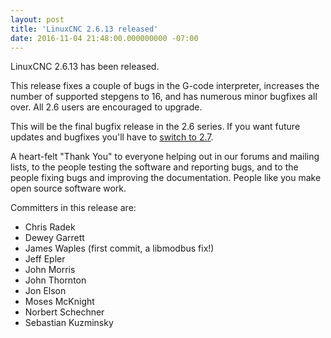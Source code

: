 ```yaml
---
layout: post
title: 'LinuxCNC 2.6.13 released'
date: 2016-11-04 21:48:00.000000000 -07:00
---
```

LinuxCNC 2.6.13 has been released.

This release fixes a couple of bugs in the G-code interpreter, increases
the number of supported stepgens to 16, and has numerous minor bugfixes
all over.  All 2.6 users are encouraged to upgrade.

This will be the final bugfix release in the 2.6 series.  If you
want future updates and bugfixes you'll have to [switch to
2.7](http://linuxcnc.org/docs/2.7/html/getting-started/updating-linuxcnc.html).


A heart-felt "Thank You" to everyone helping out in our forums and mailing
lists, to the people testing the software and reporting bugs, and to
the people fixing bugs and improving the documentation.  People like
you make open source software work.

Committers in this release are:

* Chris Radek
* Dewey Garrett
* James Waples (first commit, a libmodbus fix!)
* Jeff Epler
* John Morris
* John Thornton
* Jon Elson
* Moses McKnight
* Norbert Schechner
* Sebastian Kuzminsky

